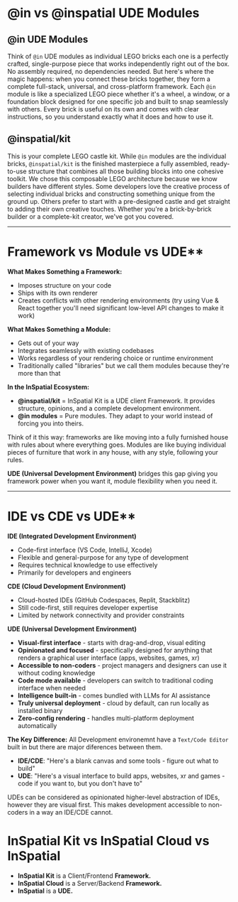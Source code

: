 # @in vs @inspatial UDE Modules

## @in UDE Modules

Think of `@in` UDE modules as individual LEGO bricks each one is a perfectly crafted, single-purpose piece that works independently right out of the box. No assembly required, no dependencies needed. But here's where the magic happens: when you connect these bricks together, they form a complete full-stack, universal, and cross-platform framework.
Each `@in` module is like a specialized LEGO piece whether it's a wheel, a window, or a foundation block designed for one specific job and built to snap seamlessly with others. Every brick is useful on its own and comes with clear instructions, so you understand exactly what it does and how to use it.

## @inspatial/kit

This is your complete LEGO castle kit. While `@in` modules are the individual bricks, `@inspatial/kit` is the finished masterpiece a fully assembled, ready-to-use structure that combines all those building blocks into one cohesive toolkit.
We chose this composable LEGO architecture because we know builders have different styles. Some developers love the creative process of selecting individual bricks and constructing something unique from the ground up. Others prefer to start with a pre-designed castle and get straight to adding their own creative touches.
Whether you're a brick-by-brick builder or a complete-kit creator, we've got you covered.

---

# Framework vs Module vs UDE\*\*

**What Makes Something a Framework:**

- Imposes structure on your code
- Ships with its own renderer
- Creates conflicts with other rendering environments (try using Vue & React together you'll need significant low-level API changes to make it work)

**What Makes Something a Module:**

- Gets out of your way
- Integrates seamlessly with existing codebases
- Works regardless of your rendering choice or runtime environment
- Traditionally called "libraries" but we call them modules because they're more than that

**In the InSpatial Ecosystem:**

- **@inspatial/kit** =  InSpatial Kit is a UDE client Framework. It provides structure, opinions, and a complete development environment. 
- **@in modules** = Pure modules. They adapt to your world instead of forcing you into theirs.

Think of it this way: frameworks are like moving into a fully furnished house with rules about where everything goes. Modules are like buying individual pieces of furniture that work in any house, with any style, following your rules.

**UDE (Universal Development Environment)** bridges this gap giving you framework power when you want it, module flexibility when you need it.

---

# IDE vs CDE vs UDE\*\*

**IDE (Integrated Development Environment)**

- Code-first interface (VS Code, IntelliJ, Xcode)
- Flexible and general-purpose for any type of development
- Requires technical knowledge to use effectively
- Primarily for developers and engineers

**CDE (Cloud Development Environment)**

- Cloud-hosted IDEs (GitHub Codespaces, Replit, Stackblitz)
- Still code-first, still requires developer expertise
- Limited by network connectivity and provider constraints

**UDE (Universal Development Environment)**

- **Visual-first interface** - starts with drag-and-drop, visual editing
- **Opinionated and focused** - specifically designed for anything that renders a graphical user interface (apps, websites, games, xr)
- **Accessible to non-coders** - project managers and designers can use it without coding knowledge
- **Code mode available** - developers can switch to traditional coding interface when needed
- **Intelligence built-in** - comes bundled with LLMs for AI assistance
- **Truly universal deployment** - cloud by default, can run locally as installed binary
- **Zero-config rendering** - handles multi-platform deployment automatically

**The Key Difference:**
All Development environemnt have a `Text/Code Editor` built in but there are major diferences between them. 

- **IDE/CDE**: "Here's a blank canvas and some tools - figure out what to build"
- **UDE**: "Here's a visual interface to build apps, websites, xr and games - code if you want to, but you don't have to"

UDEs can be considered as opinionated higher-level abstraction of IDEs, however they are visual first. This makes development accessible to non-coders in a way an IDE/CDE cannot. 

# InSpatial Kit vs InSpatial Cloud vs InSpatial

- **InSpatial Kit** is a Client/Frontend **Framework.**
- **InSpatial Cloud** is a Server/Backend **Framework.**
- **InSpatial** is a **UDE.**

